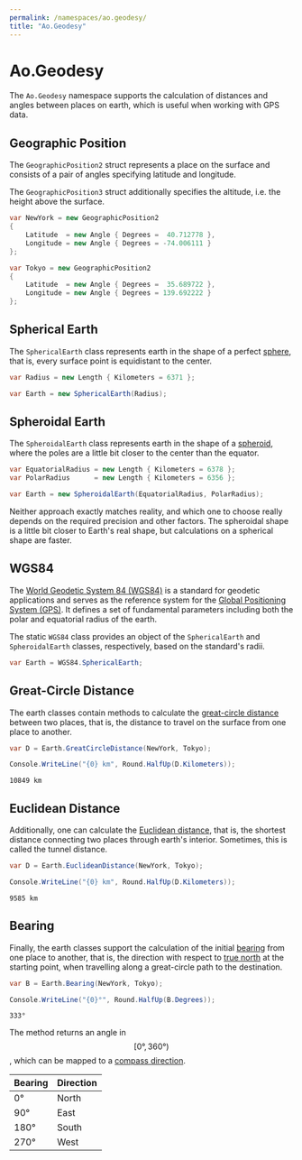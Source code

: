 ```yaml
---
permalink: /namespaces/ao.geodesy/
title: "Ao.Geodesy"
---
```


# Ao.Geodesy

The `Ao.Geodesy` namespace supports the calculation of distances and angles between places on earth, which is useful when working with GPS data.

## Geographic Position

The `GeographicPosition2` struct represents a place on the surface and consists of a pair of angles specifying latitude and longitude.

The `GeographicPosition3` struct additionally specifies the altitude, i.e. the height above the surface.

```csharp
var NewYork = new GeographicPosition2
{
    Latitude  = new Angle { Degrees =  40.712778 },
    Longitude = new Angle { Degrees = -74.006111 }
};

var Tokyo = new GeographicPosition2
{
    Latitude  = new Angle { Degrees =  35.689722 },
    Longitude = new Angle { Degrees = 139.692222 }
};
```

## Spherical Earth

The `SphericalEarth` class represents earth in the shape of a perfect [sphere](https://en.wikipedia.org/wiki/Sphere), that is, every surface point is equidistant to the center.

```csharp
var Radius = new Length { Kilometers = 6371 };

var Earth = new SphericalEarth(Radius);
```

## Spheroidal Earth

The `SpheroidalEarth` class represents earth in the shape of a [spheroid](https://en.wikipedia.org/wiki/Spheroid), where the poles are a little bit closer to the center than the equator. 

```csharp
var EquatorialRadius = new Length { Kilometers = 6378 };
var PolarRadius      = new Length { Kilometers = 6356 };

var Earth = new SpheroidalEarth(EquatorialRadius, PolarRadius);
```

Neither approach exactly matches reality, and which one to choose really depends on the required precision and other factors. The spheroidal shape is a little bit closer to Earth's real shape, but calculations on a spherical shape are faster.

## WGS84

The [World Geodetic System 84 (WGS84)](https://en.wikipedia.org/wiki/World_Geodetic_System) is a standard for geodetic applications and serves as the reference system for the [Global Positioning System (GPS)](https://en.wikipedia.org/wiki/Global_Positioning_System). It defines a set of fundamental parameters including both the polar and equatorial radius of the earth.

The static `WGS84` class provides an object of the `SphericalEarth` and `SpheroidalEarth` classes, respectively, based on the standard's radii.

```csharp
var Earth = WGS84.SphericalEarth;
```

## Great-Circle Distance

The earth classes contain methods to calculate the [great-circle distance](https://en.wikipedia.org/wiki/Great-circle_distance) between two places, that is, the distance to travel on the surface from one place to another.

```csharp
var D = Earth.GreatCircleDistance(NewYork, Tokyo);

Console.WriteLine("{0} km", Round.HalfUp(D.Kilometers));
```

```console
10849 km
```

## Euclidean Distance

Additionally, one can calculate the [Euclidean distance](https://en.wikipedia.org/wiki/Euclidean_distance), that is, the shortest distance connecting two places through earth's interior. Sometimes, this is called the tunnel distance.

```csharp
var D = Earth.EuclideanDistance(NewYork, Tokyo);

Console.WriteLine("{0} km", Round.HalfUp(D.Kilometers));
```

```console
9585 km
```

## Bearing

Finally, the earth classes support the calculation of the initial [bearing](https://en.wikipedia.org/wiki/Bearing_(angle)) from one place to another, that is, the direction with respect to [true north](https://en.wikipedia.org/wiki/True_north) at the starting point, when travelling along a great-circle path to the destination.

```csharp
var B = Earth.Bearing(NewYork, Tokyo);

Console.WriteLine("{0}°", Round.HalfUp(B.Degrees));
```

```console
333°
```

The method returns an angle in $$[0°, 360°)$$, which can be mapped to a [compass direction](https://en.wikipedia.org/wiki/Cardinal_direction).

| Bearing | Direction |
|---------|-----------|
| 0°      | North     |
| 90°     | East      |
| 180°    | South     |
| 270°    | West      |

